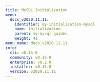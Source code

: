 ```yaml
---
title: MySQL Initialization
menu:
  docs_v2020.11.11:
    identifier: my-initialization-mysql
    name: Initialization
    parent: my-mysql-guides
    weight: 41
menu_name: docs_v2020.11.11
info:
  cli: v0.15.0
  community: v0.15.0
  enterprise: v0.2.0
  installer: v0.15.0
  version: v2020.11.11
---
```


